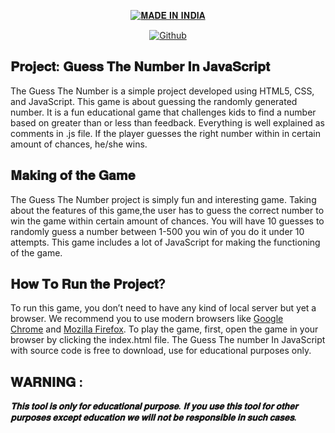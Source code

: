 <p align="center">
<a href="https://github.com/Anonymous1o0"><img title="𝐌𝐀𝐃𝐄 𝐈𝐍 𝐈𝐍𝐃𝐈𝐀" src="https://img.shields.io/badge/MADE%20IN-INDIA-SCRIPT?colorA=%23ff8100&colorB=%23017e40&colorC=%23ff0000&style=for-the-badge"></a>
</p>
<p align="center">
<a href="https://github.com/Anonymous1o0"><img title="Github" src="https://img.shields.io/badge/Anonymous1o0-brightgreen?style=for-the-badge&logo=github"></a>
</p>


## 𝐏𝐫𝐨𝐣𝐞𝐜𝐭: 𝐆𝐮𝐞𝐬𝐬 𝐓𝐡𝐞 𝐍𝐮𝐦𝐛𝐞𝐫 𝐈𝐧 𝐉𝐚𝐯𝐚𝐒𝐜𝐫𝐢𝐩𝐭

The Guess The Number is a simple project developed using HTML5, CSS, and JavaScript. This game is about guessing the randomly generated number.
It is a fun educational game that challenges kids to find a number based on greater than or less than feedback.
Everything is well explained as comments in .js file. If the player guesses the right number within in certain amount of chances, he/she wins. 

## 𝐌𝐚𝐤𝐢𝐧𝐠 𝐨𝐟 𝐭𝐡𝐞 𝐆𝐚𝐦𝐞

The Guess The Number project is simply fun and interesting game. Taking about the features of this game,the user has to guess the correct number
to win the game within certain amount of chances. 
You will have 10 guesses to randomly guess a number between 1-500 you win of you do it under 10 attempts.
This game includes a lot of JavaScript for making the functioning of the game.


## 𝐇𝐨𝐰 𝐓𝐨 𝐑𝐮𝐧 𝐭𝐡𝐞 𝐏𝐫𝐨𝐣𝐞𝐜𝐭?

<p>To run this game, you don’t need to have any kind of local server but yet a browser.
We recommend you to use modern browsers like&nbsp;<a href="https://www.google.com/chrome/">Google Chrome</a>&nbsp;and&nbsp;<a href="https://www.mozilla.org/en-US/firefox/new/">Mozilla Firefox</a>.
To play the game, first, open the game in your browser by clicking the index.html file. 
The Guess The number In JavaScript with source code is free to download, use for educational purposes only.</p>

## 𝐖𝐀𝐑𝐍𝐈𝐍𝐆 : 
***𝐓𝐡𝐢𝐬 𝐭𝐨𝐨𝐥 𝐢𝐬 𝐨𝐧𝐥𝐲 𝐟𝐨𝐫 𝐞𝐝𝐮𝐜𝐚𝐭𝐢𝐨𝐧𝐚𝐥 𝐩𝐮𝐫𝐩𝐨𝐬𝐞. 𝐈𝐟 𝐲𝐨𝐮 𝐮𝐬𝐞 𝐭𝐡𝐢𝐬 𝐭𝐨𝐨𝐥 𝐟𝐨𝐫 𝐨𝐭𝐡𝐞𝐫 𝐩𝐮𝐫𝐩𝐨𝐬𝐞𝐬 𝐞𝐱𝐜𝐞𝐩𝐭 𝐞𝐝𝐮𝐜𝐚𝐭𝐢𝐨𝐧 𝐰𝐞 𝐰𝐢𝐥𝐥 𝐧𝐨𝐭 𝐛𝐞 𝐫𝐞𝐬𝐩𝐨𝐧𝐬𝐢𝐛𝐥𝐞 𝐢𝐧 𝐬𝐮𝐜𝐡 𝐜𝐚𝐬𝐞𝐬.***

